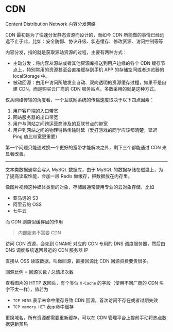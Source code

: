 # CDN

Content Distribution Network 内容分发网络

CDN 最初是为了快速分发静态资源而设计的，而如今 CDN 所能做的事情已经远远不止于此，比如：安全防御、协议升级、状态缓存、修改资源、访问控制等等

内容分发，指的就是获取源站资源的过程，主要有两种方式：

- 主动分发：将内容从源站或者其他资源库推送到用户边缘的各个 CDN 缓存节点上，特别常用的资源甚至会直接缓存到手机 APP 的存储空间或者浏览器的 localStorage 中。
- 被动回源：由用户访问所触发全自动、双向透明的资源缓存过程，如果不是自建 CDN，而是购买云厂商的 CDN 服务站点，多数采用的就是这种方式。

仅从网络传输的角度看，一个互联网系统的传输速度取决于以下四点因素：

1. 用户客户端的入口带宽
2. 网站服务器的出口带宽
3. 用户与网站之间跨运营商涉及的互联节点的带宽
4. 用户到网站之间的物理链路传输时延（爱打游戏的同学应该都清楚，延迟 Ping 值比带宽更重要）

第一个问题只能通过换一个更好的宽带才能解决之外，剩下三个都能通过 CDN 来显著改善。

---

文本类数据通常会写入 MySQL 数据库，由于 MySQL 的数据存储在磁盘上，为了提高读取性能，会加一层 Redis 做缓存，把数据放在内存里。

像图片视频这种媒体类型的对象，存储层通常使用专业的云对象存储，比如

- 亚马逊的 S3
- 阿里云的 OSS
- 七牛云

而 CDN 则类似缓存层的作用

> 内部服务不需要 CDN

访问 CDN 资源，会先到 CNAME 对应的 CDN 专用的 DNS 调度服务器，然后由 DNS 调度系统返回最近的 CDN 服务器 IP

直接从 OSS 读取数据，叫做回源，直接回源比 CDN 回源资费要贵很多。

回源比例 = 回源次数 / 总请求次数

查看图片的 HTTP 返回头，有个类似 `X-Cache` 的字段（使用不同厂商的 CDN 名字不太一样），值若为

- `TCP MISS` 表示未命中缓存导致 CDN 回源，首次访问不存在或者过期失效
- `TCP memory HIT` 表示命中缓存

更换域名，所有资源都需要重新缓存，可以在 CDN 管理平台上提前手动将热点数据更新预热
